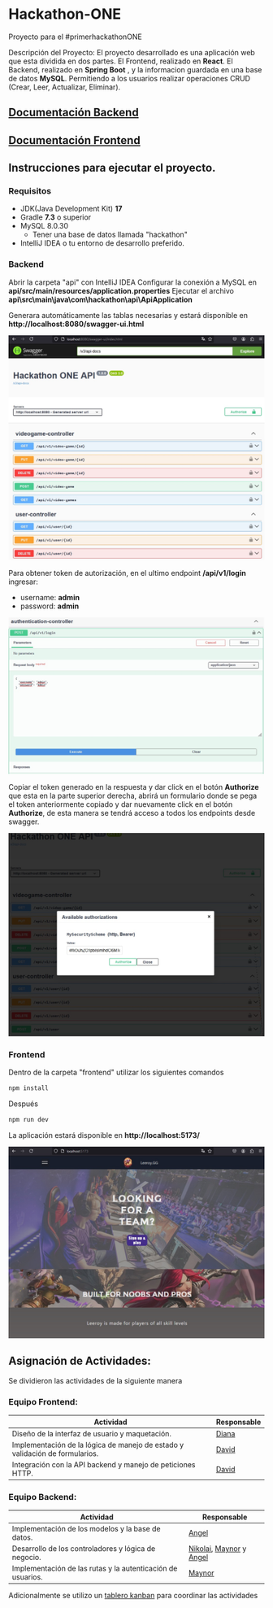# Hackathon-ONE

Proyecto para el #primerhackathonONE

Descripción del Proyecto: El proyecto desarrollado es una aplicación web que esta dividida en dos partes. El Frontend, realizado en **React**. El Backend, realizado en **Spring Boot** , y la informacion guardada en una base de datos **MySQL**. Permitiendo a los usuarios realizar operaciones CRUD (Crear, Leer, Actualizar, Eliminar).

## [Documentación Backend](https://github.com/Ange1D/Hackathon-ONE/blob/main/documentation/backend-documentation.md)
## [Documentación Frontend](https://github.com/Ange1D/Hackathon-ONE/blob/main/documentation/frontend-documentation.md)

## Instrucciones para ejecutar el proyecto.

### Requisitos
- JDK(Java Development Kit) **17**
- Gradle **7.3** o superior
- MySQL 8.0.30
  - Tener una base de datos llamada "hackathon"
- IntelliJ IDEA o  tu entorno de desarrollo preferido.

### Backend

Abrir la carpeta "api" con IntelliJ IDEA 
Configurar la conexión a MySQL en **api/src/main/resources/application.properties**
Ejecutar el archivo **api\src\main\java\com\hackathon\api\ApiApplication**

Generara automáticamente las tablas necesarias y estará disponible en **http://localhost:8080/swagger-ui.html**

![Imagen del API en http://localhost:8080/swagger-ui.html](./documentation/images/backend/preview/01.jpg)

Para obtener token de autorización, en el ultimo endpoint **/api/v1/login** ingresar:
- username: **admin**
- password: **admin**

![Imagen del endpoint login en swagger](./documentation/images/backend/preview/02.jpg)

 Copiar el token generado en la respuesta y dar click en el botón **Authorize** que esta en la parte superior derecha, abrirá un formulario donde se pega el token anteriormente copiado y dar nuevamente click en el botón **Authorize**, de esta manera se tendrá acceso a todos los endpoints desde swagger.
 
 ![Imagen del formulario Authorize](./documentation/images/backend/preview/03.jpg)


### Frontend 

Dentro de la carpeta "frontend" utilizar los siguientes comandos

```sh
npm install
```

Después
```sh
npm run dev
```

La aplicación estará disponible en **http://localhost:5173/**

![Imagen de la aplicación React en http://localhost:5173](./documentation/images/frontend/preview/01.jpg)

## Asignación de Actividades:

Se dividieron las actividades de la siguiente manera

### Equipo Frontend:

Actividad                                                                     | Responsable
------------------------------------------------------------------------------| ---------------------------------------
Diseño de la interfaz de usuario y maquetación.                               | [Diana](https://github.com/Natsumychan)
Implementación de la lógica de manejo de estado y validación de formularios.  | [David](https://github.com/Rosnye)
Integración con la API backend y manejo de peticiones HTTP.                   | [David](https://github.com/Rosnye)


### Equipo Backend:

Actividad                                                   | Responsable
------------------------------------------------------------| ---------------------------------------
Implementación de los modelos y la base de datos.           | [Angel](https://github.com/Ange1D)
Desarrollo de los controladores y lógica de negocio.        | [Nikolai](https://github.com/Nikolaifan24), [Maynor](https://github.com/Maynor06) y [Angel](https://github.com/Ange1D)
Implementación de las rutas y la autenticación de usuarios. | [Maynor](https://github.com/Maynor06)

Adicionalmente se utilizo un [tablero kanban](https://github.com/users/Ange1D/projects/2) para coordinar las actividades 